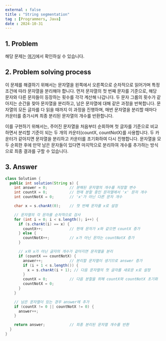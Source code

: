 ```yaml
---
external : false
title : "String segmentation"
tag : [Programmers, Java]
date : 2024-10-31
---
```


## 1. Problem

해당 문제는 [여기](https://school.programmers.co.kr/learn/courses/30/lessons/140108)에서 확인하실 수 있습니다.

## 2. Problem solving process

이 문제를 해결하기 위해서는 문자열을 왼쪽에서 오른쪽으로 순차적으로 읽어가며 특정 조건에 따라 문자열을 분리해야 합니다. 먼저 문자열의 첫 번째 문자를 기준으로, 해당 문자와 다른 문자들이 등장하는 횟수를 각각 계산해 나갑니다. 두 문자 그룹의 횟수가 같아지는 순간을 찾아 문자열을 분리하고, 남은 문자열에 대해 같은 과정을 반복합니다. 문자열의 모든 글자를 다 읽을 때까지 이 과정을 진행하며, 매번 문자열을 분리할 때마다 카운터를 증가시켜 최종 분리된 문자열의 개수를 반환합니다.

이를 구현하기 위해서는, 주어진 문자열을 처음부터 순회하며 첫 글자를 기준으로 비교하면서 분리할 기준이 되는 두 개의 카운터(countX, countNotX)를 사용합니다. 두 카운터가 같아지면 문자열을 분리하고 카운터를 초기화하여 다시 진행합니다. 문자열을 모두 순회한 후에 만약 남은 문자들이 있다면 마지막으로 분리하여 개수를 추가하는 방식으로 최종 결과를 구할 수 있습니다.

## 3. Answer

```java
class Solution {
  public int solution(String s) {
    int answer = 0;          // 분해된 문자열의 개수를 저장할 변수
    int countX = 0;          // 현재 분할 중인 문자열에서 'x' 문자 개수
    int countNotX = 0;       // 'x'가 아닌 다른 문자 개수

    char x = s.charAt(0);    // 첫 번째 문자를 x로 설정

    // 문자열의 각 문자를 순차적으로 검사
    for (int i = 0; i < s.length(); i++) {
      if (s.charAt(i) == x) {
        countX++;            // 현재 문자가 x와 같으면 countX 증가
      } else {
        countNotX++;         // x가 아닌 문자는 countNotX 증가
      }

      // x와 x가 아닌 글자의 개수가 같아지면 문자열을 분리
      if (countX == countNotX) {
        answer++;            // 분리할 문자열이 생기므로 answer 증가
        if (i + 1 < s.length()) {
          x = s.charAt(i + 1); // 다음 문자열의 첫 글자를 새로운 x로 설정
        }
        countX = 0;          // 다음 분할을 위해 countX와 countNotX 초기화
        countNotX = 0;
      }
    }

    // 남은 문자열이 있는 경우 answer에 추가
    if (countX != 0 || countNotX != 0) {
      answer++;
    }

    return answer;           // 최종 분리된 문자열 개수를 반환
  }
}
```
